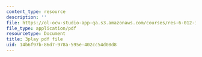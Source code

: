 ```yaml
---
content_type: resource
description: ''
file: https://ol-ocw-studio-app-qa.s3.amazonaws.com/courses/res-6-012-introduction-to-probability-spring-2018/14b6f97b86d7978a595e402cc54d08d8_YIZd23zGV3M.pdf
file_type: application/pdf
resourcetype: Document
title: 3play pdf file
uid: 14b6f97b-86d7-978a-595e-402cc54d08d8
---
```

